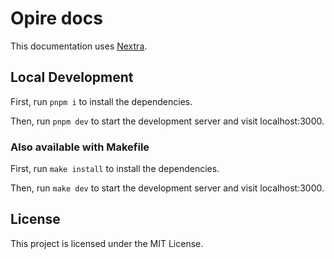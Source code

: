 # Opire docs

This documentation uses [Nextra](https://nextra.site).


## Local Development

First, run `pnpm i` to install the dependencies.

Then, run `pnpm dev` to start the development server and visit localhost:3000.

### Also available with Makefile

First, run `make install` to install the dependencies.

Then, run `make dev` to start the development server and visit localhost:3000.

## License

This project is licensed under the MIT License.
